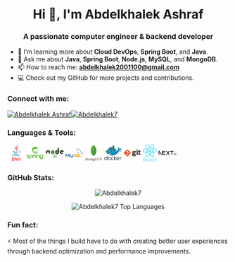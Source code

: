 <h1 align="center">Hi 👋, I'm Abdelkhalek Ashraf</h1>
<h3 align="center">A passionate computer engineer & backend developer</h3>




- 🌱 I’m learning more about **Cloud DevOps**, **Spring Boot**, and **Java**.
- 💬 Ask me about **Java**, **Spring Boot**, **Node.js**, **MySQL**, and **MongoDB**.
- 📫 How to reach me: **abdelkhalek2001100@gmail.com**
- 💻 Check out my GitHub for more projects and contributions.

### Connect with me:

<p >
  <a href="https://www.linkedin.com/in/abdelkhalek-ashraf/" target="_blank"><img src="https://raw.githubusercontent.com/rahuldkjain/github-profile-readme-generator/master/src/images/icons/Social/linked-in-alt.svg" alt="Abdelkhalek Ashraf" height="30" width="40" /></a><a href="https://github.com/Abdelkhalek7" target="_blank"><img src="https://raw.githubusercontent.com/rahuldkjain/github-profile-readme-generator/master/src/images/icons/Social/github.svg" alt="Abdelkhalek7" height="30" width="40" /></a>

</p>

### Languages & Tools:

<p >
  <a href="https://www.java.com" target="_blank"><img src="https://raw.githubusercontent.com/devicons/devicon/master/icons/java/java-original-wordmark.svg" alt="java" width="40" height="40" /></a>
  <a href="https://spring.io/projects/spring-boot" target="_blank"><img src="https://raw.githubusercontent.com/devicons/devicon/master/icons/spring/spring-original-wordmark.svg" alt="spring" width="40" height="40" /></a>
  <a href="https://nodejs.org" target="_blank"><img src="https://raw.githubusercontent.com/devicons/devicon/master/icons/nodejs/nodejs-original-wordmark.svg" alt="nodejs" width="40" height="40" /></a>
  <a href="https://www.mysql.com/" target="_blank"><img src="https://raw.githubusercontent.com/devicons/devicon/master/icons/mysql/mysql-original-wordmark.svg" alt="mysql" width="40" height="40" /></a>
  <a href="https://www.mongodb.com/" target="_blank"><img src="https://raw.githubusercontent.com/devicons/devicon/master/icons/mongodb/mongodb-original-wordmark.svg" alt="mongodb" width="40" height="40" /></a>
  <a href="https://www.docker.com/" target="_blank"><img src="https://raw.githubusercontent.com/devicons/devicon/master/icons/docker/docker-original-wordmark.svg" alt="docker" width="40" height="40" /></a>
  <a href="https://git-scm.com/" target="_blank"><img src="https://raw.githubusercontent.com/devicons/devicon/master/icons/git/git-original-wordmark.svg" alt="git" width="40" height="40" /></a><a href="https://www.css3.com/" target="_blank"><img src="https://raw.githubusercontent.com/devicons/devicon/master/icons/react/react-original-wordmark.svg" alt="css3" width="40" height="40" /></a><a href="https://www.w3.org/html/" target="_blank"><img src="https://raw.githubusercontent.com/devicons/devicon/master/icons/nextjs/nextjs-original-wordmark.svg" alt="html5" width="40" height="40" /></a>
</p>

### GitHub Stats:

<p align="center">
  <img src="https://github-readme-stats.vercel.app/api?username=Abdelkhalek7&show_icons=true&count_private=true&hide=prs&theme=tokyonight" alt="Abdelkhalek7" />
</p>

<!-- <p align="center">
  <img src="https://github-readme-stats.vercel.app/api/streak?username=Abdelkhalek7&show_icons=true&count_private=true&hide=prs&theme=tokyonight" alt="Abdelkhalek7" />
</p> -->

<p align="center">
  <img src="https://github-readme-stats.vercel.app/api/top-langs/?username=Abdelkhalek7&layout=compact&theme=tokyonight" alt="Abdelkhalek7 Top Languages" />
</p>

### Fun fact:

⚡ Most of the things I build have to do with creating better user experiences through backend optimization and performance improvements.
